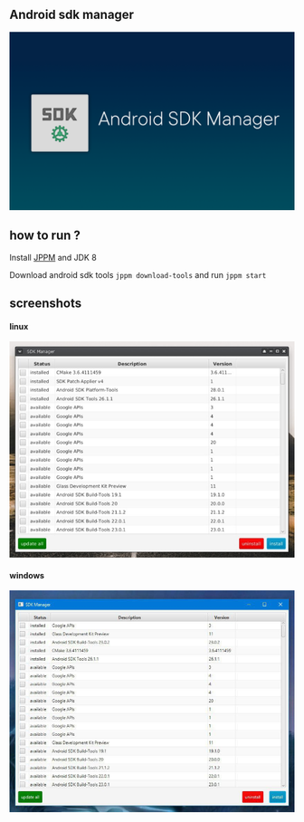 ## Android sdk manager
![](https://raw.githubusercontent.com/VenityStudio/android-sdk-manager/master/images/logo_full.png)

## how to run ?

Install [JPPM](https://github.com/jphp-group/jphp/releases) and JDK 8

Download android sdk tools ``jppm download-tools`` and run ``jppm start``

## screenshots

#### linux
![](https://raw.githubusercontent.com/VenityStudio/android-sdk-manager/master/images/linux.jpg)

#### windows
![](https://raw.githubusercontent.com/VenityStudio/android-sdk-manager/master/images/windows.jpg)
